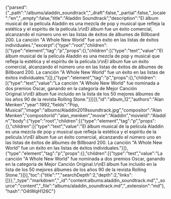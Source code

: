 {"parsed":{"_path":"/albums/aladdin_soundtrack","_draft":false,"_partial":false,"_locale":"en","_empty":false,"title":"Aladdin Soundtrack","description":"El álbum musical de la película Aladdin es una mezcla de pop y musical que refleja la estética y el espíritu de la película.\r\nEl álbum fue un éxito comercial, alcanzando el número uno en las listas de éxitos de álbumes de Billboard 200. La canción \"A Whole New World\" fue un éxito en las listas de éxitos individuales.","excerpt":{"type":"root","children":[{"type":"element","tag":"p","props":{},"children":[{"type":"text","value":"El álbum musical de la película Aladdin es una mezcla de pop y musical que refleja la estética y el espíritu de la película.\r\nEl álbum fue un éxito comercial, alcanzando el número uno en las listas de éxitos de álbumes de Billboard 200. La canción \"A Whole New World\" fue un éxito en las listas de éxitos individuales."}]},{"type":"element","tag":"p","props":{},"children":[{"type":"text","value":"La canción \"A Whole New World\" fue nominada a dos premios Oscar, ganando en la categoría de Mejor Canción Original.\r\nEl álbum fue incluido en la lista de los 50 mejores álbumes de los años 90 de la revista Rolling Stone."}]}]},"id":"album_12","authors":"Alan Menken","year":1992,"fields":"Pop, Musical","image":"albums/Aladdin2019soundtrack.jpg","compositor":"Alan Menken","compositorId":"alan_menken","movie":"Aladdin","movieId":"Aladdín","body":{"type":"root","children":[{"type":"element","tag":"p","props":{},"children":[{"type":"text","value":"El álbum musical de la película Aladdin es una mezcla de pop y musical que refleja la estética y el espíritu de la película.\r\nEl álbum fue un éxito comercial, alcanzando el número uno en las listas de éxitos de álbumes de Billboard 200. La canción \"A Whole New World\" fue un éxito en las listas de éxitos individuales."}]},{"type":"element","tag":"p","props":{},"children":[{"type":"text","value":"La canción \"A Whole New World\" fue nominada a dos premios Oscar, ganando en la categoría de Mejor Canción Original.\r\nEl álbum fue incluido en la lista de los 50 mejores álbumes de los años 90 de la revista Rolling Stone."}]}],"toc":{"title":"","searchDepth":2,"depth":2,"links":[]}},"_type":"markdown","_id":"content:albums:aladdin_soundtrack.md","_source":"content","_file":"albums/aladdin_soundtrack.md","_extension":"md"},"hash":"O4tWqH126C"}
